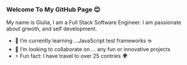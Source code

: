 ### Welcome To My GitHub Page 😊


My name is Giulia, I am a Full Stack Software Engineer. I am passionate about grwoth, and self development. 

- 🌱 I’m currently learning ...JavaScript test frameworks ☕️ 
- 👯 I’m looking to collaborate on ... any fun or innovative projects  
- ⚡ Fun fact: I have travel to over 25 contries 🌍


